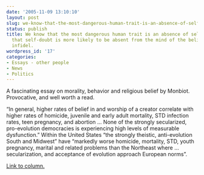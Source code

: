 ```yaml
---
date: '2005-11-09 13:10:10'
layout: post
slug: we-know-that-the-most-dangerous-human-trait-is-an-absence-of-self-doubt-and-that-self-doubt-is-more-likely-to-be-absent-from-the-mind-of-the-believer-than-the-infidel
status: publish
title: We know that the most dangerous human trait is an absence of self-doubt, and
  that self-doubt is more likely to be absent from the mind of the believer than the
  infidel.
wordpress_id: '17'
categories:
- Essays - other people
- News
- Politics
---
```


A fascinating essay on morality, behavior and religious belief by Monbiot. Provocative, and well worth a read.



> 
“In general, higher rates of belief in and worship of a creator correlate with higher rates of homicide, juvenile and early adult mortality, STD infection rates, teen pregnancy, and abortion … None of the strongly secularized, pro-evolution democracies is experiencing high levels of measurable dysfunction.” Within the United States “the strongly theistic, anti-evolution South and Midwest” have “markedly worse homicide, mortality, STD, youth pregnancy, marital and related problems than the Northeast where … secularization, and acceptance of evolution approach European norms”.




[Link to column.](http://www.monbiot.com/archives/2005/10/11/better-off-without-him/)

